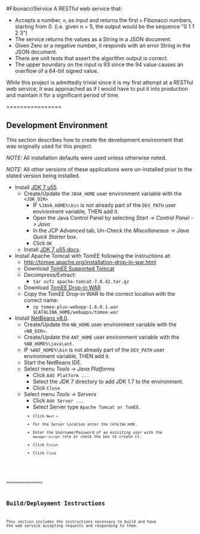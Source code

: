 #FibonacciService
A RESTful web service that:

 - Accepts a number, <code>n</code>, as input and returns the first <code>n</code> Fibonacci numbers, starting from 0.
   (i.e. given n = 5, the output would be the sequence "0 1 1 2 3")
 - The service returns the values as a String in a JSON document.
 - Given Zero or a negative number, it responds with an error String in the JSON document.
 - There are unit tests that assert the algorithm output is correct.
 - The upper boundary on the input is 93 since the 94 value causes an overflow of a 64-bit signed value.

While this project is admittedly trivial since it is my first attempt at a RESTful web service,
it was approached as if I would have to put it into production and maintain it for a significant period of time.

================

## Development Environment

This section describes how to create the development environment that was originally used for this project.

*NOTE:* All installation defaults were used unless otherwise noted.

*NOTE:* All other versions of these applications were un-installed prior to the stated version being installed.
 
 - Install [JDK 7 u55](http://www.oracle.com/technetwork/java/javase/downloads/jdk7-downloads-1880260.html).
    - Create/Update the <code>JAVA_HOME</code> user environment variable with the <code>&lt;JDK_DIR></code>
       - IF <code>%JAVA_HOME%\bin</code> is not already part of the <code>DEV_PATH</code> user environment variable, THEN add it.
       - Open the Java Control Panel by selecting <i>Start -> Control Panel -> Java</i>
       - In the JCP <i>Advanced</i> tab, Un-Check the <i>Miscellaneous -> Java Quick Starter</i> box.
       - Click <code>OK</code>
    - Install [JDK 7 u55 docs](http://download.oracle.com/otn-pub/java/jdk/7u55-b13/jdk-7u55-apidocs.zip).
 - Install Apache Tomcat with TomEE following the instructions at:
    - http://tomee.apache.org/installation-drop-in-war.html
    - Download [TomEE Supported Tomcat](http://archive.apache.org/dist/tomcat/tomcat-7/v7.0.42/bin/apache-tomcat-7.0.42.tar.gz)
    - Decompress/Extract:
       - <code>tar xvfz apache-tomcat-7.0.42.tar.gz</code>
    - Download [TomEE Drop-in WAR](http://www.eng.lsu.edu/mirrors/apache/tomee/tomee-1.6.0.1/tomee-plus-webapp-1.6.0.1.war)
    - Copy the TomEE Drop-in WAR to the correct location with the correct name:
       - <code>cp tomee-plus-webapp-1.6.0.1.war $CATALINA_HOME/webapps/tomee.war</code>
 - Install [NetBeans v8.0]("https://netbeans.org/downloads/").
    - Create/Update the <code>NB_HOME</code> user environment variable with the <code>&lt;NB_DIR></code>.
    - Create/Update the <code>ANT_HOME</code> user environment variable with the <code>%NB_HOME%\java\ant</code>.
    - IF <code>%ANT_HOME%\bin</code> is not already part of the <code>DEV_PATH</code> user environment variable, THEN add it.
    - Start the NetBeans IDE.
    - Select menu <i>Tools -> Java Platforms</i>
       - Click <code>Add Platform ...</code>
       - Select the JDK 7 directory to add JDK 1.7 to the environment.
       - Click <code>Close</code>
    - Select menu <i>Tools -> Servers</i>
       - Click <code>Add Server ...</code>
       - Select Server type <code>Apache Tomcat or TomEE<code>.
       - Click <code>Next ></code>
       - For the Server Location enter the <code>CATALINA_HOME</code>.
       - Enter the Username/Password of an exisiting user with the <code>manager-script</code> role or check the box to create it.
       - Click <code>Finish</code>
       - Click <code>Close</code>

================

## Build/Deployment Instructions

This section includes the instructions necessary to build and have the web service accepting requests and responding to them.

